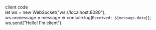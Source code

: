 client code <br>
let ws = new WebSocket("ws://localhost:8080"); <br>
ws.onmessage = message => console.log(`Received: ${message.data}`);<br>
ws.send("Hello! I'm client")<br>
